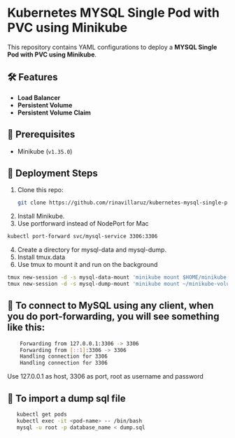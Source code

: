 # Kubernetes MYSQL Single Pod with PVC using Minikube

This repository contains YAML configurations to deploy a **MYSQL Single Pod with PVC using Minikube**.

## 🛠️ Features
- **Load Balancer**
- **Persistent Volume**
- **Persistent Volume Claim** 

## 📌 Prerequisites
- Minikube (`v1.35.0`)

## 🚀 Deployment Steps
1. Clone this repo:
   ```sh
   git clone https://github.com/rinavillaruz/kubernetes-mysql-single-pod-pvc.git
2. Install Minikube.
3. Use portforward instead of NodePort for Mac
```sh
kubectl port-forward svc/mysql-service 3306:3306
```
4. Create a directory for mysql-data and mysql-dump.
5. Install tmux.data
5. Use tmux to mount it and run on the background
```sh
tmux new-session -d -s mysql-data-mount 'minikube mount $HOME/minikube-volumes/mysql-data:/var/lib/mysql'
tmux new-session -d -s mysql-dump-mount 'minikube mount ~/minikube-volumes/mysql-dump:/dump'
```

## 📝 To connect to MySQL using any client, when you do port-forwarding, you will see something like this:
```sh
    Forwarding from 127.0.0.1:3306 -> 3306
    Forwarding from [::1]:3306 -> 3306
    Handling connection for 3306
    Handling connection for 3306
```
Use 127.0.0.1 as host, 3306 as port, root as username and password

## 📝 To import a dump sql file
   ```sh
      kubectl get pods
      kubectl exec -it <pod-name> -- /bin/bash
      mysql -u root -p database_name < dump.sql
   ```